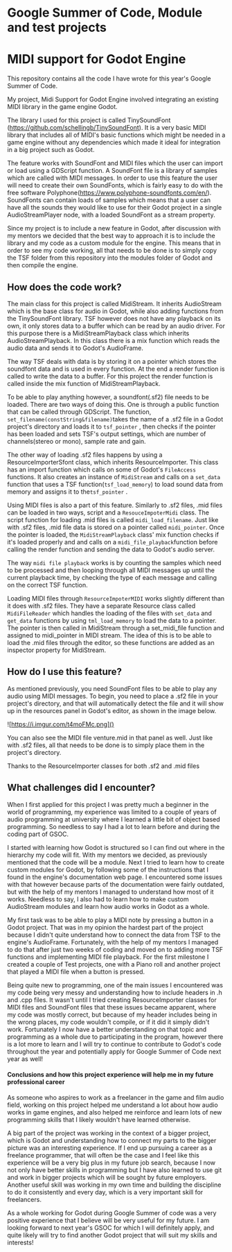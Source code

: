 # Google Summer of Code, Module and test projects

#             **MIDI support for Godot Engine**  

This repository contains all the code I have wrote for this year's Google Summer of Code. 

My project, Midi Support for Godot Engine involved integrating an existing MIDI library in the game engine Godot. 

The library I used for this project is called TinySoundFont (https://github.com/schellingb/TinySoundFont). It is a very basic MIDI library that includes all of MIDI's basic functions which might be needed in a game engine without any dependencies which made it ideal for integration in a big project such as Godot. 

The feature works with SoundFont and MIDI files which the user can import or load using a GDScript function. A SoundFont file is a library of samples which are called with MIDI messages. In order to use this feature the user will need to create their own SoundFonts, which is fairly easy to do with the free software Polyphone(https://www.polyphone-soundfonts.com/en/). SoundFonts can contain loads of samples which means that a user can have all the sounds they would like to use for their Godot project in a single AudioStreamPlayer node, with a loaded SoundFont as a stream property. 

Since my project is to include a new feature in Godot, after discussion with my mentors we decided that the best way to approach it is to include the library and my code as a custom module for the engine. This means that in order to see my code working, all that needs to be done is to simply copy the TSF folder from this repository into the modules folder of Godot and then compile the engine.



## How does the code work?

The main class for this project is called MidiStream. It inherits AudioStream which is the base class for audio in Godot, while also adding functions from the TinySoundFont library. TSF however does not have any playback on its own, it only stores data to a buffer which can be read by an audio driver. For this purpose there is a MidiStreamPlayback class which inherits AudioStreamPlayback. In this class there is a mix function which reads the audio data and sends it to Godot's AudioFrame. 

The way TSF deals with data is by storing it on a pointer which stores the soundfont data and is used in every function. At the end a render function is called to write the data to a buffer. For this project the render function is called inside the mix function of MidiStreamPlayback. 

To be able to play anything however, a soundfont(.sf2) file needs to be loaded. There are two ways of doing this. One is through a public function that can be called through GDScript. The function, `set_filename(constString&filename)`takes the name of a .sf2 file in a Godot project's directory and loads it to `tsf_pointer` , then checks if the pointer has been loaded and sets TSF's output settings, which are number of channels(stereo or mono), sample rate and gain.

The other way of loading .sf2 files happens by using a ResourceImporterSfont class, which inherits ResourceImporter. This class has an import function which calls on some of Godot's `FileAccess` functions. It also creates an instance of `MidiStream` and calls on a `set_data` function that uses a TSF function(`tsf_load_memory`) to load sound data from memory and assigns it to the`tsf_pointer` .

Using MIDI files is also a part of this feature. Similarly to .sf2 files, .mid files can be loaded in two ways, script and a `ResouceImpoterMidi` class. The script function for loading .mid files is called `midi_load_filename`.  Just like with .sf2 files, .mid file data is stored on a pointer called `midi_pointer`. Once the pointer is loaded, the `MidiStreamPlayback` class' mix function checks if it's loaded properly and and calls on a `midi_file_playback`function before calling the render function and sending the data to Godot's audio server. 

The way `midi file playback` works is by counting the samples which need to be processed and then looping through all MIDI messages up until the current playback time, by checking the type of each message and calling on the correct TSF function. 

Loading MIDI files through `ResourceImpoterMIDI` works slightly different than it does with .sf2 files. They have a separate Resource class called `MidiFileReader` which handles the loading of the files with `set_data` and `get_data` functions by using `tml_load_memory` to load the data to a pointer. The pointer is then called in MidiStream through a set_midi_file function and assigned to midi_pointer in MIDI stream. The idea of this  is to be able to load the .mid files through the editor, so these functions are added as an inspector property for MidiStream. 

## How do I use this feature? 

As mentioned previously, you need SoundFont files to be able to play any audio using MIDI messages. To begin, you need to place a .sf2 file in your project's directory, and that will automatically detect the file and it will show up in the resources panel in Godot's editor, as shown in the image below. 

![https://i.imgur.com/t4moFMc.png]()

You can also see the MIDI file venture.mid in that panel as well. Just like with .sf2 files, all that needs to be done is to simply place them in the project's directory.

Thanks to the ResourceImporter classes for both .sf2 and .mid files 



## What challenges did I encounter? 

When I first applied for this project I was pretty much a beginner in the world of programming, my experience was limited to a couple of years of audio programming at university where I learned a little bit of object based programming. So needless to say I had a lot to learn before and during the coding part of GSOC. 

I started with learning how Godot is structured so I can find out where in the hierarchy my code will fit. With my mentors we decided, as previously mentioned that the code will be a module. Next I tried to learn how to create custom modules for Godot, by following some of the instructions that I found in the engine's documentation web page. I encountered some issues with that however because parts of the documentation were fairly outdated, but with the help of my mentors I managed to understand how most of it works. Needless to say, I also had to learn how to make custom AudioStream modules and learn how audio works in Godot as a whole. 

My first task was to be able to play a MIDI note by pressing a button in a Godot project. That was in my opinion the hardest part of the project because I didn't quite understand how to connect the data from TSF to the engine's AudioFrame. Fortunately, with the help of my mentors I managed to do that after just two weeks of coding and moved on to adding more TSF functions and implementing MIDI file playback. For the first milestone I created a couple of Test projects, one with a Piano roll and another project that played a MIDI file when a button is pressed. 

Being quite new to programming, one of the main issues I encountered was my code being very messy and understanding how to include headers in .h and .cpp files. It wasn't until I tried creating ResourceImporter classes for MIDI files and SoundFont files that these issues became apparent, where my code was mostly correct, but because of my header includes being in the wrong places, my code wouldn't compile, or if it did it simply didn't work. Fortunately I now have a better understanding on that topic and programming as a whole due to participating in the program, however there is a lot more to learn and I will try to continue to contribute to Godot's code throughout the year and potentially apply for Google Summer of Code next year as well!



#### Conclusions and how this project experience will help me in my future professional career

As someone who aspires to work as a freelancer in the game and film audio field, working on this project helped me understand a lot about how audio works in game engines, and also helped me reinforce and learn lots of new programming skills that I likely wouldn't have learned otherwise. 

A big part of the project was working in the context of a bigger project, which is Godot and understanding how to connect my parts to the bigger picture was an interesting experience. If I end up pursuing a career as a freelance programmer, that will often be the case and I feel like this experience will be a very big plus in my future job search, because I now not only have better skills in programming but I have also learned to use git and work in bigger projects which will be sought by future employers. Another useful skill was working in my own time and building the discipline to do it consistently and every day, which is a very important skill for freelancers.

As a whole working for Godot during Google Summer of code was a very positive experience that I believe will be very useful for my future. I am looking forward to next year's GSOC for which I will definitely apply, and quite likely will try to find another Godot project that will suit my skills and interests! 





